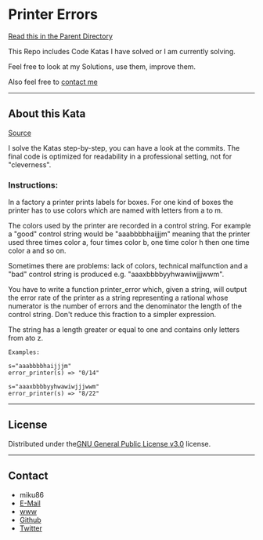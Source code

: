 # Printer Errors

[Read this in the Parent Directory](https://github.com/miku86/katas)

This Repo includes Code Katas I have solved or I am currently solving.

Feel free to look at my Solutions, use them, improve them.

Also feel free to [contact me](#contact)

---

## About this Kata

[Source](https://www.codewars.com/kata/printer-errors)

I solve the Katas step-by-step, you can have a look at the commits.
The final code is optimized for readability in a professional setting, not for "cleverness".

### Instructions:

In a factory a printer prints labels for boxes. For one kind of boxes the printer has to use colors which are named with letters from a to m.

The colors used by the printer are recorded in a control string. For example a "good" control string would be "aaabbbbhaijjjm" meaning that the printer used three times color a, four times color b, one time color h then one time color a and so on.

Sometimes there are problems: lack of colors, technical malfunction and a "bad" control string is produced e.g. "aaaxbbbbyyhwawiwjjjwwm".

You have to write a function printer_error which, given a string, will output the error rate of the printer as a string representing a rational whose numerator is the number of errors and the denominator the length of the control string. Don't reduce this fraction to a simpler expression.

The string has a length greater or equal to one and contains only letters from ato z.

```
Examples:

s="aaabbbbhaijjjm"
error_printer(s) => "0/14"

s="aaaxbbbbyyhwawiwjjjwwm"
error_printer(s) => "8/22"
```

---

## License

Distributed under the[GNU General Public License v3.0](https://choosealicense.com/licenses/gpl-3.0/) license.

---

## Contact

- miku86
- [E-Mail](mailto:hello@miku86.com)
- [www](https://miku86.com)
- [Github](https://github.com/miku86)
- [Twitter](https://twitter.com/miku86com)
